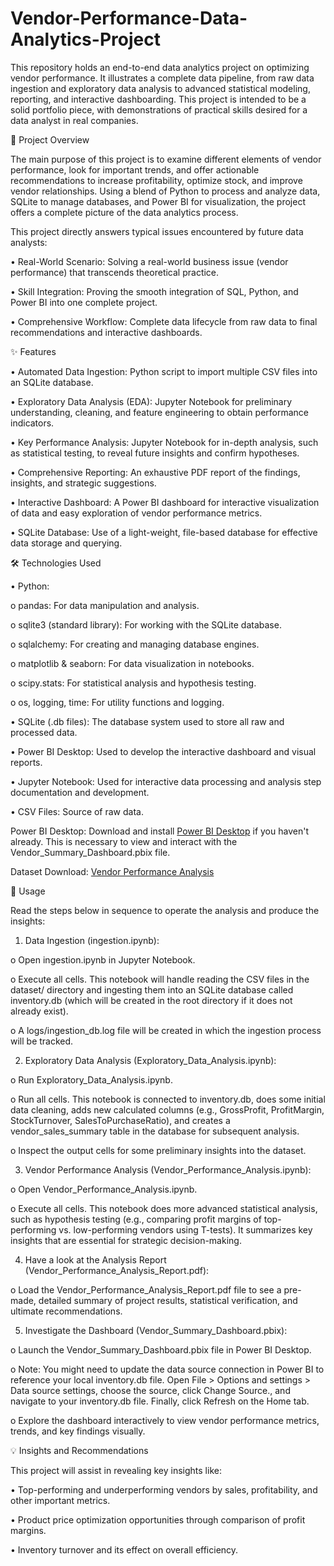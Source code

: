 # Vendor-Performance-Data-Analytics-Project

This repository holds an end-to-end data analytics project on optimizing vendor performance. It illustrates a complete data pipeline, from raw data ingestion and exploratory data analysis to advanced statistical modeling, reporting, and interactive dashboarding. This project is intended to be a solid portfolio piece, with demonstrations of practical skills desired for a data analyst in real companies.


🚀 Project Overview

The main purpose of this project is to examine different elements of vendor performance, look for important trends, and offer actionable recommendations to increase profitability, optimize stock, and improve vendor relationships. Using a blend of Python to process and analyze data, SQLite to manage databases, and Power BI for visualization, the project offers a complete picture of the data analytics process.

This project directly answers typical issues encountered by future data analysts:

• Real-World Scenario: Solving a real-world business issue (vendor performance) that transcends theoretical practice.

• Skill Integration: Proving the smooth integration of SQL, Python, and Power BI into one complete project.

• Comprehensive Workflow: Complete data lifecycle from raw data to final recommendations and interactive dashboards.


✨ Features

• Automated Data Ingestion: Python script to import multiple CSV files into an SQLite database.

• Exploratory Data Analysis (EDA): Jupyter Notebook for preliminary understanding, cleaning, and feature engineering to obtain performance indicators.

• Key Performance Analysis: Jupyter Notebook for in-depth analysis, such as statistical testing, to reveal future insights and confirm hypotheses.

• Comprehensive Reporting: An exhaustive PDF report of the findings, insights, and strategic suggestions.

• Interactive Dashboard: A Power BI dashboard for interactive visualization of data and easy exploration of vendor performance metrics.

• SQLite Database: Use of a light-weight, file-based database for effective data storage and querying.


🛠️ Technologies Used

• Python:

o pandas: For data manipulation and analysis.

o sqlite3 (standard library): For working with the SQLite database.

o sqlalchemy: For creating and managing database engines.

o matplotlib & seaborn: For data visualization in notebooks.

o scipy.stats: For statistical analysis and hypothesis testing.

o os, logging, time: For utility functions and logging.

• SQLite (.db files): The database system used to store all raw and processed data.

• Power BI Desktop: Used to develop the interactive dashboard and visual reports.

• Jupyter Notebook: Used for interactive data processing and analysis step documentation and development.

• CSV Files: Source of raw data.


Power BI Desktop: Download and install [Power BI Desktop](https://www.microsoft.com/en-us/download/details.aspx?id=58494) if you haven't already. This is necessary to view and interact with the Vendor_Summary_Dashboard.pbix file.


Dataset Download: [Vendor Performance Analysis](https://www.kaggle.com/datasets/vivekkumarkamat/vendor-performance-analysis)


🚀 Usage

Read the steps below in sequence to operate the analysis and produce the insights:

1. Data Ingestion (ingestion.ipynb):

o Open ingestion.ipynb in Jupyter Notebook.

o Execute all cells. This notebook will handle reading the CSV files in the dataset/ directory and ingesting them into an SQLite database called inventory.db (which will be created in the root directory if it does not already exist).

o A logs/ingestion_db.log file will be created in which the ingestion process will be tracked.

2. Exploratory Data Analysis (Exploratory_Data_Analysis.ipynb):
   
o Run Exploratory_Data_Analysis.ipynb.

o Run all cells. This notebook is connected to inventory.db, does some initial data cleaning, adds new calculated columns (e.g., GrossProfit, ProfitMargin, StockTurnover, SalesToPurchaseRatio), and creates a vendor_sales_summary table in the database for subsequent analysis.

o Inspect the output cells for some preliminary insights into the dataset.

3. Vendor Performance Analysis (Vendor_Performance_Analysis.ipynb):

o Open Vendor_Performance_Analysis.ipynb.

o Execute all cells. This notebook does more advanced statistical analysis, such as hypothesis testing (e.g., comparing profit margins of top-performing vs. low-performing vendors using T-tests). It summarizes key insights that are essential for strategic decision-making.

4. Have a look at the Analysis Report (Vendor_Performance_Analysis_Report.pdf):

o Load the Vendor_Performance_Analysis_Report.pdf file to see a pre-made, detailed summary of project results, statistical verification, and ultimate recommendations.

5. Investigate the Dashboard (Vendor_Summary_Dashboard.pbix):

o Launch the Vendor_Summary_Dashboard.pbix file in Power BI Desktop.

o Note: You might need to update the data source connection in Power BI to reference your local inventory.db file. Open File > Options and settings > Data source settings, choose the source, click Change Source., and navigate to your inventory.db file. Finally, click Refresh on the Home tab.

o Explore the dashboard interactively to view vendor performance metrics, trends, and key findings visually.


💡 Insights and Recommendations

This project will assist in revealing key insights like:

• Top-performing and underperforming vendors by sales, profitability, and other important metrics.

• Product price optimization opportunities through comparison of profit margins.

• Inventory turnover and its effect on overall efficiency.
